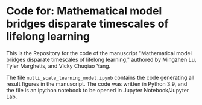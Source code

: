 # Code for: Mathematical model bridges disparate timescales of lifelong learning

This is the Repository for the code of the manuscript "Mathematical model bridges disparate timescales of lifelong learning," authored by Mingzhen Lu, Tyler Marghetis, and Vicky Chuqiao Yang. 

The file `multi_scale_learning_model.ipynb` contains the code generating all result figures in the manuscript. The code was written in Python 3.9, and the file is an ipython notebook to be opened in Jupyter Notebook/Jupyter Lab. 

